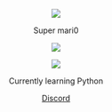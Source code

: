 <p align="center">  
<img src="https://media.discordapp.net/attachments/813341662545313832/813343404507267092/pokemon_pixel.gif">
</p>
<p align="center">
    Super mari0
<p align="center">  
<img src="https://komarev.com/ghpvc/?username=diecrips&color=grey">
</p>
    <p align="center">
  <img src="https://discord.c99.nl/widget/theme-4/881888876216586290.png"/>
</p>
<p align="center">
Currently learning Python
<p align="center">
    <a href="https://discord.gg/4BZBrSCf22">Discord</a>
    
